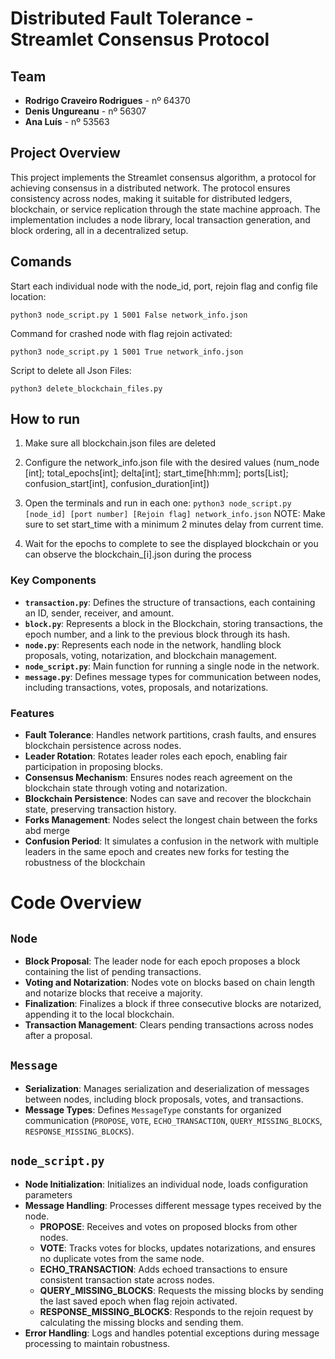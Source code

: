 # Distributed Fault Tolerance - Streamlet Consensus Protocol

## Team

- **Rodrigo Craveiro Rodrigues** - nº 64370
- **Denis Ungureanu** - nº 56307
- **Ana Luís** - nº 53563

## Project Overview

This project implements the Streamlet consensus algorithm, a protocol for achieving consensus in a distributed network. The protocol ensures consistency across nodes, making it suitable for distributed ledgers, blockchain, or service replication through the state machine approach. The implementation includes a node library, local transaction generation, and block ordering, all in a decentralized setup.

## Comands

Start each individual node with the node_id, port, rejoin flag and config file location:

`python3 node_script.py 1 5001 False network_info.json`

Command for crashed node with flag rejoin activated:

`python3 node_script.py 1 5001 True network_info.json`

Script to delete all Json Files:

`python3 delete_blockchain_files.py`

## How to run

1. Make sure all blockchain.json files are deleted

2. Configure the network_info.json file with the desired values (num_node [int]; total_epochs[int]; delta[int]; start_time[hh:mm]; ports[List<int>]; confusion_start[int], confusion_duration[int])

3. Open the terminals and run in each one: `python3 node_script.py [node_id] [port number] [Rejoin flag] network_info.json`
NOTE: Make sure to set start_time with a minimum 2 minutes delay from current time.

4. Wait for the epochs to complete to see the displayed blockchain or you can observe the blockchain_[i].json during the process


### Key Components

- **`transaction.py`**: Defines the structure of transactions, each containing an ID, sender, receiver, and amount.
- **`block.py`**: Represents a block in the Blockchain, storing transactions, the epoch number, and a link to the previous block through its hash.
- **`node.py`**: Represents each node in the network, handling block proposals, voting, notarization, and blockchain management.
- **`node_script.py`**: Main function for running a single node in the network.
- **`message.py`**: Defines message types for communication between nodes, including transactions, votes, proposals, and notarizations.

### Features

- **Fault Tolerance**: Handles network partitions, crash faults, and ensures blockchain persistence across nodes.
- **Leader Rotation**: Rotates leader roles each epoch, enabling fair participation in proposing blocks.
- **Consensus Mechanism**: Ensures nodes reach agreement on the blockchain state through voting and notarization.
- **Blockchain Persistence**: Nodes can save and recover the blockchain state, preserving transaction history.
- **Forks Management**: Nodes select the longest chain between the forks abd merge
- **Confusion Period**: It simulates a confusion in the network with multiple leaders in the same epoch and creates new forks for testing the robustness of the blockchain

# Code Overview

## `Node`
- **Block Proposal**: The leader node for each epoch proposes a block containing the list of pending transactions.
- **Voting and Notarization**: Nodes vote on blocks based on chain length and notarize blocks that receive a majority.
- **Finalization**: Finalizes a block if three consecutive blocks are notarized, appending it to the local blockchain.
- **Transaction Management**: Clears pending transactions across nodes after a proposal.

## `Message`
- **Serialization**: Manages serialization and deserialization of messages between nodes, including block proposals, votes, and transactions.
- **Message Types**: Defines `MessageType` constants for organized communication (`PROPOSE`, `VOTE`, `ECHO_TRANSACTION`, `QUERY_MISSING_BLOCKS`, `RESPONSE_MISSING_BLOCKS`).

## `node_script.py`
- **Node Initialization**: Initializes an individual node, loads configuration parameters
- **Message Handling**: Processes different message types received by the node.
  - **PROPOSE**: Receives and votes on proposed blocks from other nodes.
  - **VOTE**: Tracks votes for blocks, updates notarizations, and ensures no duplicate votes from the same node.
  - **ECHO_TRANSACTION**: Adds echoed transactions to ensure consistent transaction state across nodes.
  - **QUERY_MISSING_BLOCKS**: Requests the missing blocks by sending the last saved epoch when flag rejoin activated.
  - **RESPONSE_MISSING_BLOCKS**: Responds to the rejoin request by calculating the missing blocks and sending them.
- **Error Handling**: Logs and handles potential exceptions during message processing to maintain robustness.

